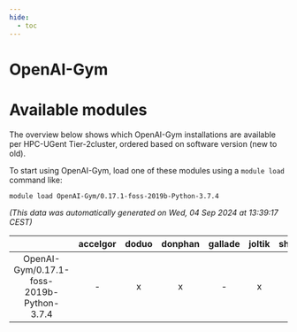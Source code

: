 ```yaml
---
hide:
  - toc
---
```


OpenAI-Gym
==========

# Available modules


The overview below shows which OpenAI-Gym installations are available per HPC-UGent Tier-2cluster, ordered based on software version (new to old).

To start using OpenAI-Gym, load one of these modules using a `module load` command like:

```shell
module load OpenAI-Gym/0.17.1-foss-2019b-Python-3.7.4
```

*(This data was automatically generated on Wed, 04 Sep 2024 at 13:39:17 CEST)*  

| |accelgor|doduo|donphan|gallade|joltik|shinx|skitty|
| :---: | :---: | :---: | :---: | :---: | :---: | :---: | :---: |
|OpenAI-Gym/0.17.1-foss-2019b-Python-3.7.4|-|x|x|-|x|-|x|
